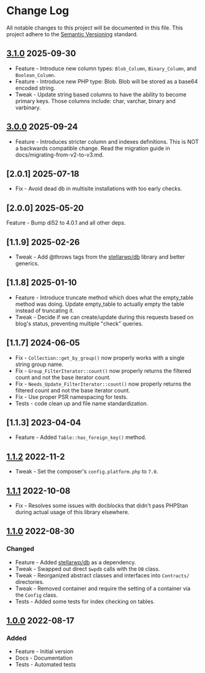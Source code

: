 # Change Log

All notable changes to this project will be documented in this file. This project adhere to the [Semantic Versioning](http://semver.org/) standard.

## [3.1.0] 2025-09-30

* Feature - Introduce new column types: `Blob_Column`, `Binary_Column`, and `Boolean_Column`.
* Feature - Introduce new PHP type: Blob. Blob will be stored as a base64 encoded string.
* Tweak - Update string based columns to have the ability to become primary keys. Those columns include: char, varchar, binary and varbinary.

[3.1.0]: https://github.com/stellarwp/schema/releases/tag/3.1.0

## [3.0.0] 2025-09-24

* Feature - Introduces stricter column and indexes definitions. This is NOT a backwards compatible change. Read the migration guide in docs/migrating-from-v2-to-v3.md.

[3.0.0]: https://github.com/stellarwp/schema/releases/tag/3.0.0

## [2.0.1] 2025-07-18

* Fix - Avoid dead db in multisite installations with too early checks.

## [2.0.0] 2025-05-20

Feature - Bump di52 to 4.0.1 and all other deps.

## [1.1.9] 2025-02-26

* Tweak - Add @throws tags from the [stellarwp/db](https://github.com/stellarwp/db) library and better generics.

## [1.1.8] 2025-01-10

* Feature - Introduce truncate method which does what the empty_table method was doing. Update empty_table to actually empty the table instead of truncating it.
* Tweak - Decide if we can create/update during this requests based on blog's status, preventing multiple "check" queries.

## [1.1.7] 2024-06-05

* Fix - `Collection::get_by_group()` now properly works with a single string group name.
* Fix - `Group_FilterIterator::count()` now properly returns the filtered count and not the base iterator count.
* Fix - `Needs_Update_FilterIterator::count()` now properly returns the filtered count and not the base iterator count.
* Fix - Use proper PSR namespacing for tests.
* Tests - code clean up and file name standardization.

## [1.1.3] 2023-04-04

* Feature - Added `Table::has_foreign_key()` method.

## [1.1.2] 2022-11-2

* Tweak - Set the composer's `config.platform.php` to `7.0`.

## [1.1.1] 2022-10-08

* Fix - Resolves some issues with docblocks that didn't pass PHPStan during actual usage of this library elsewhere.

## [1.1.0] 2022-08-30

### Changed

* Feature - Added [stellarwp/db](https://github.com/stellarwp/db) as a dependency.
* Tweak - Swapped out direct `$wpdb` calls with the `DB` class.
* Tweak - Reorganized abstract classes and interfaces into `Contracts/` directories.
* Tweak - Removed container and require the setting of a container via the `Config` class.
* Tests - Added some tests for index checking on tables.

## [1.0.0] 2022-08-17

### Added

* Feature - Initial version
* Docs - Documentation
* Tests - Automated tests

[1.0.0]: https://github.com/stellarwp/schema/releases/tag/1.0.0
[1.1.0]: https://github.com/stellarwp/schema/releases/tag/1.1.0
[1.1.1]: https://github.com/stellarwp/schema/releases/tag/1.1.1
[1.1.2]: https://github.com/stellarwp/schema/releases/tag/1.1.2
